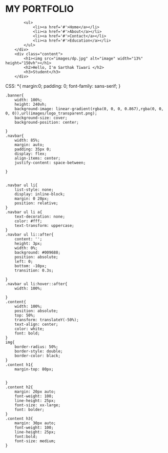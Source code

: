 <!DOCTYPE html>
<html lang="en">
<head>
    <meta charset="UTF-8">
    <meta name="viewport" content="width=device-width, initial-scale=1.0">
    <title>Assignement</title>
    <link rel="stylesheet" href="style.css">
</head>
<body>
    <div class="banner">
        <div class="navbar">
            <h1>MY PORTFOLIO</h1>
          
            <ul>
                <li><a href='#'>Home</a></li>
                <li><a href='#'>About</a></li>
                <li><a href='#'>Contact</a></li>
                <li><a href='#'>Education</a></li>
            </ul>
        </div>
        <div class="content">
            <h1><img src="images/dp.jpg" alt="image" width="13%" height="150vh"></h1>
            <h2>Hello, I'm Sarthak Tiwari </h2>
            <h3>Student</h3>
        </div>    
</body>
</html>

<!---
wigglwiggle/wigglwiggle is a ✨ special ✨ repository because its `README.md` (this file) appears on your GitHub profile.
You can click the Preview link to take a look at your changes.
--->
CSS:
*{
    margin:0;
    padding: 0;
    font-family: sans-serif;
    }
    
    
    .banner{
        width: 100%;
        height: 240vh;
        background-image: linear-gradient(rgba(0, 0, 0, 0.867),rgba(0, 0, 0, 0)),url(images/logo_transparent.png);
        background-size: cover;
        background-position: center;

    }
    .navbar{
        width: 85%;
        margin: auto;
        padding: 35px 0;
        display: flex;
        align-items: center;
        justify-content: space-between;

    }
    
    
    .navbar ul li{
        list-style: none;
        display: inline-block;
        margin: 0 20px;
        position: relative;
    }
    .navbar ul li a{
        text-decoration: none;
        color: #fff;
        text-transform: uppercase;
    }
    .navbar ul li::after{
        content: '';
        height: 3px;
        width: 0%;
        background: #009688;
        position: absolute;
        left: 0;
        bottom: -10px;
        transition: 0.3s;

    }
    .navbar ul li:hover::after{
        width: 100%;

    }
    .content{
        width: 100%;
        position: absolute;
        top: 50%;
        transform: translateY(-50%);
        text-align: center;
        color: white;
        font: bold;
    }
    img{
        border-radius: 50%;
        border-style: double;
        border-color: black;
    }
    .content h1{
        margin-top: 80px;


    }
    .content h2{
        margin: 20px auto;
        font-weight: 100;
        line-height: 25px;
        font-size: xx-large;
        font: bolder;
    }
    .content h3{
        margin: 30px auto;
        font-weight: 100;
        line-height: 25px;
        font:bold;
        font-size: medium;
    }
   
    
    
   
        

